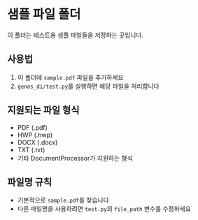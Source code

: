 # 샘플 파일 폴더

이 폴더는 테스트용 샘플 파일들을 저장하는 곳입니다.

## 사용법

1. 이 폴더에 `sample.pdf` 파일을 추가하세요
2. `genos_di/test.py`를 실행하면 해당 파일을 처리합니다

## 지원되는 파일 형식

- PDF (.pdf)
- HWP (.hwp) 
- DOCX (.docx)
- TXT (.txt)
- 기타 DocumentProcessor가 지원하는 형식

## 파일명 규칙

- 기본적으로 `sample.pdf`를 찾습니다
- 다른 파일명을 사용하려면 `test.py`의 `file_path` 변수를 수정하세요
